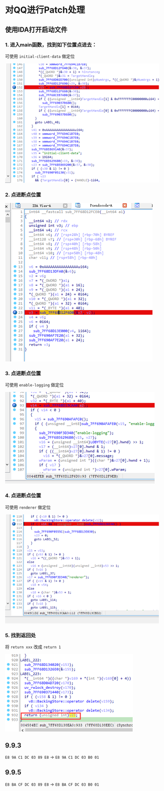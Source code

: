 # 对QQ进行Patch处理

## 使用IDA打开启动文件

### 1. 进入main函数，找到如下位置点进去：

可使用 `initial-client-data` 做定位

![main函数](./patch/main.png)

### 2. 点进断点位置

![sub-1](./patch/sub_1.png)

### 3. 点进断点位置

可使用 `enable-logging` 做定位

![sub-2](./patch/sub_2.png)

### 4. 点进断点位置

可使用 `renderer` 做定位

![sub-3](./patch/sub_3.png)

### 5. 找到返回处

将 `return xxx` 改成 `return 1`

![sub-4](./patch/sub_4.png)

## 9.9.3

`E8 9A C1 DC 03 89 E8` -> `E8 9A C1 DC 03 B0 01`


## 9.9.5

`E8 BA CF DC 03 89 E8` -> `E8 BA CF DC 03 B0 01`